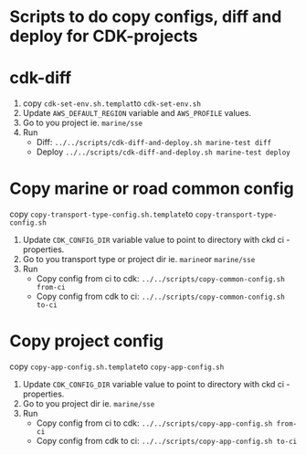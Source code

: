 # Scripts to do copy configs, diff and deploy for CDK-projects

# cdk-diff

1. copy `cdk-set-env.sh.templat`to `cdk-set-env.sh`
1. Update `AWS_DEFAULT_REGION` variable and `AWS_PROFILE` values.
1. Go to you project ie. `marine/sse`
1. Run
   - Diff: `../../scripts/cdk-diff-and-deploy.sh marine-test diff`
   - Deploy `../../scripts/cdk-diff-and-deploy.sh marine-test deploy`

# Copy marine or road common config

copy `copy-transport-type-config.sh.template`to `copy-transport-type-config.sh`

1. Update `CDK_CONFIG_DIR` variable value to point to directory with ckd ci
   -properties.
1. Go to you transport type or project dir ie. `marine`or `marine/sse`
1. Run
   - Copy config from ci to cdk: `../../scripts/copy-common-config.sh from-ci`
   - Copy config from cdk to ci: `../../scripts/copy-common-config.sh to-ci`

# Copy project config

copy `copy-app-config.sh.template`to `copy-app-config.sh`

1. Update `CDK_CONFIG_DIR` variable value to point to directory with ckd ci
   -properties.
1. Go to you project dir ie. `marine/sse`
1. Run
   - Copy config from ci to cdk: `../../scripts/copy-app-config.sh from-ci`
   - Copy config from cdk to ci: `../../scripts/copy-app-config.sh to-ci`
